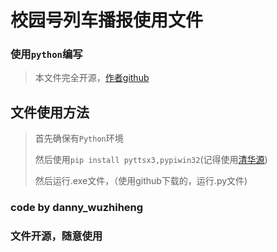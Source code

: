 # 校园号列车播报使用文件
### 使用`python`编写
> 本文件完全开源，[作者github](https://github.com/DannyWuzhiheng)
## 文件使用方法
> 首先确保有`Python`环境
>
> 然后使用`pip install pyttsx3,pypiwin32`(记得使用[清华源](https://pypi.tuna.tsinghua.edu.cn/simple/))
>
> 然后运行.exe文件，（使用github下载的，运行.py文件)

### code by danny_wuzhiheng

### 文件开源，随意使用